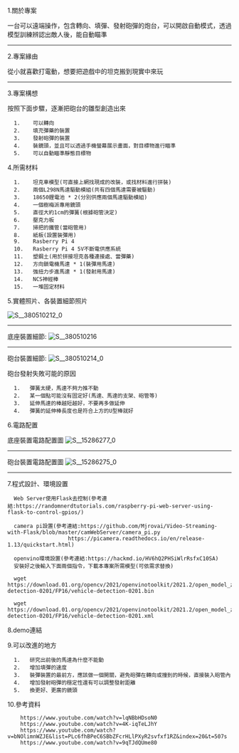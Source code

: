 1.關於專案

一台可以遠端操作，包含轉向、填彈、發射砲彈的炮台，可以開啟自動模式，透過模型訓練辨認出敵人後，能自動瞄準
<hr>
2.專案緣由

從小就喜歡打電動，想要把遊戲中的坦克搬到現實中來玩
<hr>
3.專案構想

按照下面步驟，逐漸把砲台的雛型創造出來

      1.	可以轉向
      2.	填充彈藥的裝置
      3.	發射砲彈的裝置
      4.	裝鏡頭，並且可以透過手機螢幕展示畫面，對目標物進行瞄準
      5.	可以自動瞄準靜態目標物

4.所需材料

      1.	坦克車模型(可直接上網找現成的改裝，或找材料進行拼裝)
      2.	兩個L298N馬達驅動模組(共有四個馬達需要被驅動)
      3.	18650鋰電池 * 2(分別供應兩個馬達驅動模組)
      4.	一個樹梅派專用鏡頭
      5.	直徑大約1cm的彈簧(根據砲管決定)
      6.	壓克力板
      7.	掃把的鐵管(當砲管用)
      8.	紙板(設置裝彈用)
      9.	Rasberry Pi 4
      10.	Rasberry Pi 4 5V不斷電供應系統
      11.	塑鋼土(用於拼接坦克各種連接處、當彈藥)
      12.	方向鎖電機馬達 * 1(裝彈用馬達)
      13.	強扭力步進馬達 * 1(發射用馬達)
      14.	NCS神經棒
      15.   一堆固定材料

5.實體照片、各裝置細節照片

![S__380510212_0](https://github.com/Dowgojashan/Remote_fort/assets/134786599/c72ebc66-f61f-485f-9bd5-f3e2001d51cf)
<hr>

底座裝置細節:
![S__380510216](https://github.com/Dowgojashan/Remote_fort/assets/134786599/c945144a-35d4-4f2a-ae9b-63456ed6ad11)
<hr>

砲台裝置細節:
![S__380510214_0](https://github.com/Dowgojashan/Remote_fort/assets/134786599/452d7753-8ae5-4d37-a235-10b3a1b143fa)

砲台發射失敗可能的原因

      1.   彈簧太硬，馬達不夠力推不動
      2.   某一個點可能沒有固定好(馬達、馬達的支架、砲管等)
      3.   延伸馬達的棒越短越好，不要再多做延伸
      4.   彈簧的延伸棒長度也是符合上方的U型棒就好

6.電路配置

底座裝置電路配置圖
![S__15286277_0](https://github.com/Dowgojashan/Remote_fort/assets/134786599/4e76cfbb-30d5-4fd6-883a-121a46f73c8d)
<hr>

砲台裝置電路配置圖
![S__15286275_0](https://github.com/Dowgojashan/Remote_fort/assets/134786599/85584766-010f-4591-9440-214fadd7f1e8)
<hr>

7.程式設計、環境設置

      Web Server使用Flask去控制(參考連結:https://randomnerdtutorials.com/raspberry-pi-web-server-using-flask-to-control-gpios/)

      camera pi設置(參考連結:https://github.com/Mjrovai/Video-Streaming-with-Flask/blob/master/camWebServer/camera_pi.py
                       https://picamera.readthedocs.io/en/release-1.13/quickstart.html)
                       
      openvino環境設置(參考連結:https://hackmd.io/HV6hQ2PHSiWlrRsfxC10SA)
      安裝好之後輸入下面兩個指令，下載本專案所需模型(可依需求替換)

      wget https://download.01.org/opencv/2021/openvinotoolkit/2021.2/open_model_zoo/models_bin/3/vehicle-detection-0201/FP16/vehicle-detection-0201.bin

      wget https://download.01.org/opencv/2021/openvinotoolkit/2021.2/open_model_zoo/models_bin/3/vehicle-detection-0201/FP16/vehicle-detection-0201.xml


8.demo連結

9.可以改進的地方

      1.   研究出前後的馬達為什麼不能動
      2.   增加填彈的速度
      3.   裝彈裝置的最前方，應該做一個開關，避免砲彈在轉向或撞到的時候，直接裝入砲管內
      4.   增加發射砲彈的穩定性還有可以調整發射距離
      5.   換更好、更廣的鏡頭
10.參考資料

        https://www.youtube.com/watch?v=lqNBbHDsoN0
        https://www.youtube.com/watch?v=4K-iqTeLJhY
        https://www.youtube.com/watch?v=bNOlimnWZJE&list=PLc6fhBPeC6SBbZFcrHLlPXyR2svfxf1RZ&index=20&t=507s
        https://www.youtube.com/watch?v=9qTJdQUme80
